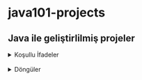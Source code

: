 # java101-projects

## Java ile geliştirlilmiş projeler

<details>
<summary>Koşullu İfadeler</summary>
  <br/>
  
#### * Not ortalaması hesaplayan program
Java ile derslerinin sınav puanlarını kullanıcıdan alan ve ortalamalarını hesaplayıp ekrana bastırılan program

#### * KDV tutarını hesaplayan program
Java ile kullanıcıdan alınan para değerinin KDV'li fiyatını ve KDV tutarını hesaplayıp ekrana bastıran program eğer girilen tutar 0 ve 1000 TL arasında ise KDV oranı %18 , tutar 1000 TL'den büyük ise KDV oranını %8 olarak KDV tutarı hesaplanır

#### * Üçgenin alanını hesaplayan program
Üç kenar uzunluğunu kullanıcıdan aldığınız üçgenin alanını hesaplayan program

#### * Daire diliminin alanı bulan program
Yarıçapı r, merkez açısının ölçüsü 𝛼 olan daire diliminin alanı bulan program

#### * Vücut Kitle İndeksi Hesaplama
Formüle göre kullanıcının "Vücut Kitle İndeks" değerini hesaplayıp ekrana yazdıran program. Formül Kilo (kg) / Boy(m) * Boy(m)

#### * Manav Kasa Programı
Java ile kullanıcıların manavdan almış oldukları ürünlerin kilogram değerlerine göre toplam tutarını ekrana yazdıran program

#### * Kullanıcı Girişi Programı
kullanıcı adi ve şifre kontrolu yapan program

#### * Sınıf gecme durumunu hesaplayan program
Eğer girilen ders notları 0 veya 100 arasında değil ise ortalamaya katılmayan program.

#### * Hava sıcaklığına göre etkinlik öneren program
Sıcaklık 5'dan küçük ise "Kayak" yapmayı önerirr, 
Sıcaklık 5 ve 15 arasında ise "Sinema" etkinliğini önerir, 
Sıcaklık 15 ve 25 arasında ise "Piknik" etkinliğini önerir, 
Sıcaklık 25'ten büyük ise "Yüzme" etkinliğini önerir

#### * Sıralama
Girilen 3 sayıyı "küçükten büyüğe" sıralayan program

#### * Burç bulma programı
Doğum günü ve ayınızı girdikten sonra burcunuzu çıktı veren program.

#### * Uçak bileti fiyatı hesaplayan program
Kullanıcıdan Mesafe (KM), yaşı ve yolculuk tipi (Tek Yön, Gidiş-Dönüş) bilgilerini alıp. Mesafe başına ücret 0,10 TL / km olarak alığ. İlk olarak uçuşun toplam fiyatını hesaplayıp ve sonrasında ki koşullara göre müşteriye indirimler uygulayan program

#### * Çin Zodyağı
Java ile kullanıcıdan doğum tarihini alıp Çin Zodyağı değerini hesaplayan program 
</details>

</br>


<details>
<summary>Döngüler</summary>
  <br/>
  
#### * Çift Sayı Bulma
While döngüsü ile girilen sayıya kadar olan çift sayıları ekrana yazdıran program

#### * Döngüler ile ortalama hesaplayan program
Java döngüler ile 0'dan girilen sayıya kadar olan sayılardan 3 ve 4'e tam bölünen sayıların ortalamasını hesaplayan program

#### * Çift sayıları bulan program
Java döngüler ile tek bir sayı girilene kadar kullanıcıdan girişleri kabul eden ve girilen değerlerden çift ve 4'ün katları olan sayıları toplayıp ekrana basan program

#### * Kuvvet bulma program
Java döngüler ile girilen sayıya kadar olan 4 ve 5'in kuvvetlerini ekrana yazdıran program

#### * Kombinasyon bulma program
Java ile kombinasyon hesaplayan program

#### * Üss bulma program
Java ile kullanıcının girdiği değerler ile üslü sayı hesaplayan programı "For Döngüsü" kullanılarak yapılmıştır

#### * Armstrong Sayilar programı
N haneli bir sayının basamaklarının n’inci üstlerinin toplamı, sayının kendisine eşitse, böyle sayılara Armstrong sayı denir. Girilen sayının armstrong olup olmadığını belirten programdır
</details>
</br>

